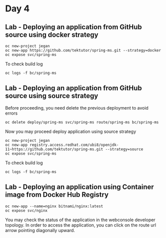 # Day 4

## Lab - Deploying an application from GitHub source using docker strategy
```
oc new-project jegan
oc new-app https://github.com/tektutor/spring-ms.git --strategy=docker
oc expose svc/spring-ms
```

To check build log
```
oc logs -f bc/spring-ms
```

## Lab - Deploying an application from GitHub source using source strategy
Before proceeding, you need delete the previous deployment to avoid errors
```
oc delete deploy/spring-ms svc/spring-ms route/spring-ms bc/spring-ms
```

Now you may proceed deploy application using source strategy
```
oc new-project jegan
oc new-app registry.access.redhat.com/ubi8/openjdk-11~https://github.com/tektutor/spring-ms.git --strategy=source
oc expose svc/spring-ms
```

To check build log
```
oc logs -f bc/spring-ms
```

## Lab - Deploying an application using Container image from Docker Hub Registry
```
oc new-app --name=nginx bitnami/nginx:latest
oc expose svc/nginx
```

You may check the status of the application in the webconsole developer topology.  In order to access the application, you can click on the route url arrow pointing diagonally upward.
